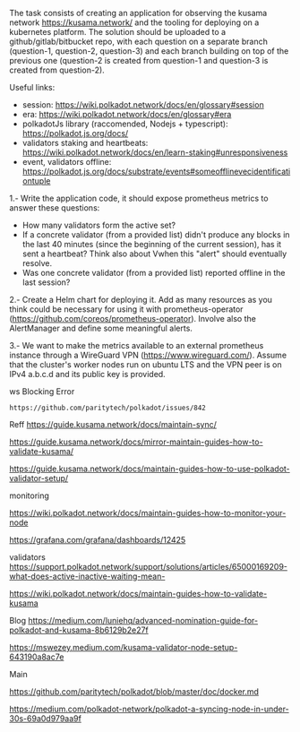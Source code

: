 The task consists of creating an application for observing the kusama network https://kusama.network/ and the tooling
for deploying on a kubernetes platform. The solution should be uploaded to a github/gitlab/bitbucket repo, with each
question on a separate branch (question-1, question-2, question-3) and each branch building on top of the previous one
(question-2 is created from question-1 and question-3 is created from question-2).

Useful links:
- session: https://wiki.polkadot.network/docs/en/glossary#session
- era: https://wiki.polkadot.network/docs/en/glossary#era
- polkadotJs library (raccomended, Nodejs + typescript): https://polkadot.js.org/docs/
- validators staking and heartbeats: https://wiki.polkadot.network/docs/en/learn-staking#unresponsiveness
- event, validators offline: https://polkadot.js.org/docs/substrate/events#someofflinevecidentificationtuple


1.- Write the application code, it should expose prometheus metrics to answer these questions:

* How many validators form the active set?
* If a concrete validator (from a provided list) didn't produce any blocks in the last 40 minutes (since the beginning of the current session), has it sent a heartbeat? Think also about Vwhen this "alert" should eventually resolve.
* Was one concrete validator (from a provided list) reported offline in the last session? 

2.- Create a Helm chart for deploying it. Add as many resources as you think could be necessary for using 
it with prometheus-operator (https://github.com/coreos/prometheus-operator). Involve also the AlertManager and define some meaningful alerts.

3.- We want to make the metrics available to an external prometheus instance through a WireGuard VPN
(https://www.wireguard.com/). Assume that the cluster's worker nodes run on ubuntu LTS and the VPN peer is on IPv4
a.b.c.d and its public key is provided.



ws Blocking Error

    https://github.com/paritytech/polkadot/issues/842


Reff
https://guide.kusama.network/docs/maintain-sync/

https://guide.kusama.network/docs/mirror-maintain-guides-how-to-validate-kusama/


https://guide.kusama.network/docs/maintain-guides-how-to-use-polkadot-validator-setup/


monitoring

https://wiki.polkadot.network/docs/maintain-guides-how-to-monitor-your-node

https://grafana.com/grafana/dashboards/12425


validators
https://support.polkadot.network/support/solutions/articles/65000169209-what-does-active-inactive-waiting-mean-


https://wiki.polkadot.network/docs/maintain-guides-how-to-validate-kusama







Blog
https://medium.com/luniehq/advanced-nomination-guide-for-polkadot-and-kusama-8b6129b2e27f

https://mswezey.medium.com/kusama-validator-node-setup-643190a8ac7e





Main

https://github.com/paritytech/polkadot/blob/master/doc/docker.md

https://medium.com/polkadot-network/polkadot-a-syncing-node-in-under-30s-69a0d979aa9f